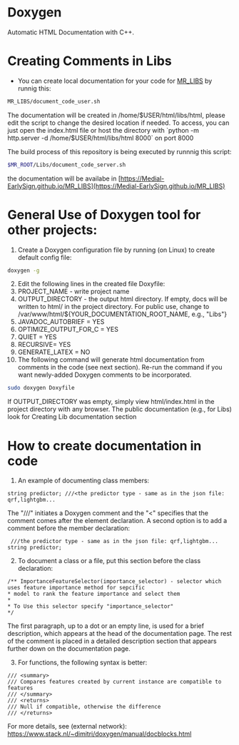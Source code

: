 # Doxygen
Automatic HTML Documentation with C++.

# **Creating Comments in Libs**

- You can create local documentation for your code for [MR_LIBS](https://github.com/Medial-EarlySign/MR_LIBS/) by runnig this:

```bash
MR_LIBS/document_code_user.sh
```

The documentation will be created in /home/$USER/html/libs/html, please edit the script to change the desired location if needed. 
To access, you can just open the index.html file or host the directory with `python -m http.server -d /home/$USER/html/libs/html 8000` on port 8000

The build process of this repository is being executed by runnnig this script:
```bash
$MR_ROOT/Libs/document_code_server.sh
```
the documentation will be availabe in [https://Medial-EarlySign.github.io/MR_LIBS](https://Medial-EarlySign.github.io/MR_LIBS)


# **General Use of Doxygen tool for other projects:**
1. Create a Doxygen configuration file by running (on Linux) to create default config file:

```bash
doxygen -g
```

2. Edit the following lines in the created file Doxyfile:
  1. PROJECT_NAME - write project name
  2. OUTPUT_DIRECTORY - the output html directory. If empty, docs will be written to html/ in the project directory. For public use, change to /var/www/html/${YOUR_DOCUMENTATION_ROOT_NAME, e.g., "Libs"}
  3. JAVADOC_AUTOBRIEF = YES
  4. OPTIMIZE_OUTPUT_FOR_C = YES
  5. QUIET = YES
  6. RECURSIVE= YES
  7. GENERATE_LATEX = NO
3. The following command will generate html documentation from comments in the code (see next section). Re-run the command if you want newly-added Doxygen comments to be incorporated.

```bash
sudo doxygen Doxyfile
```

If OUTPUT_DIRECTORY was empty, simply view html/index.html in the project directory with any browser. The public documentation (e.g., for Libs) look for Creating Lib documentation section

# How to create documentation in code
1. An example of documenting class members:

```
string predictor; ///<the predictor type - same as in the json file: qrf,lightgbm...
```

The "///" initiates a Doxygen comment and the "<" specifies that the comment comes after the element declaration. A second option is to add a comment before the member declaration:

```
 ///the predictor type - same as in the json file: qrf,lightgbm...
string predictor;
```

2. To document a class or a file, put this section before the class declaration:

```
/** ImportanceFeatureSelector(importance_selector) - selector which uses feature importance method for sepcific
* model to rank the feature importance and select them
* 
* To Use this selector specify "importance_selector"
*/
```
The first paragraph, up to a dot or an empty line, is used for a brief description, which appears at the head of the documentation page. The rest of the comment is placed in a detailed description section that appears further down on the documentation page.

3. For functions, the following syntax is better:
```
/// <summary>
/// Compares features created by current instance are compatible to features
/// </summary>
/// <returns>
/// Null if compatible, otherwise the difference
/// </returns>
```

For more details, see (external network):
https://www.stack.nl/~dimitri/doxygen/manual/docblocks.html

